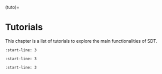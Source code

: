 (tuto)=
# Tutorials

This chapter is a list of tutorials to explore the main functionalities of SDT.

```{include} tuto_interact.md
:start-line: 3
```

```{include} tuto_test.md
:start-line: 3
```

```{include} tuto_correl.md
:start-line: 3
```
